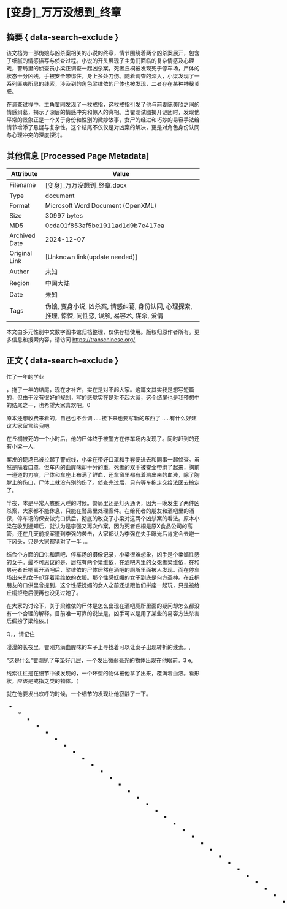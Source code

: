 # [变身]_万万没想到_终章



## 摘要  { data-search-exclude }

<!-- tcd_abstract -->
该文档为一部伪娘与凶杀案相关的小说的终章，情节围绕着两个凶杀案展开，包含了细腻的情感描写与侦查过程。小说的开头展现了主角们面临的复杂情感及心理戏，警局里的侦查员小梁正调查一起凶杀案，死者丘桐被发现死于停车场，尸体的状态十分凶残，手被安全带绑住，身上多处刀伤。随着调查的深入，小梁发现了一系列匪夷所思的线索，涉及到的角色梁维依的尸体也被发现，二者存在某种神秘关联。

在调查过程中，主角翟刚发现了一枚戒指，这枚戒指引发了他与前妻陈美欣之间的情感纠葛，揭示了深层的情感冲突和惊人的真相。当翟刚试图揭开谜团时，发现他平常的景象正是一个关于身份和性别的微妙故事，女尸的经过和巧妙的易容手法给情节增添了悬疑与复杂性。这个结尾不仅仅是对凶案的解决，更是对角色身份认同与心理冲突的深度探讨。

<!-- tcd_abstract_end -->

## 其他信息 [Processed Page Metadata]

| Attribute       | Value                                  |
|-----------------|----------------------------------------|
| Filename        | [变身]_万万没想到_终章.docx                             |
| Type            | document                                 |
| Format          | Microsoft Word Document (OpenXML)                               |
| Size            | 30997 bytes                           |
| MD5             | 0cda01f853af5be1911ad1d9b7e417ea                                  |
| Archived Date   | 2024-12-07                             |
| Original Link   | [Unknown link(update needed)]                         |
| Author          | 未知                               |
| Region          | 中国大陆                               |
| Date            | 未知                                 |
| Tags            | 伪娘, 变身小说, 凶杀案, 情感纠葛, 身份认同, 心理探索, 推理, 惊悚, 同性恋, 误解, 易容术, 谋杀, 爱情                                 |

本文由多元性别中文数字图书馆归档整理，仅供存档使用。版权归原作者所有。更多信息和搜索内容，请访问 <https://transchinese.org/>


## 正文 { data-search-exclude }

<!-- tcd_main_text -->
忙了一年的学业

，拖了一年的结尾，现在才补齐，实在是对不起大家。这篇文其实我是想写短篇的，但由于没有很好的规划，写的感觉实在是对不起大家，这个结尾也是我预想中的结尾之一，也希望大家喜欢吧。0





原本还想收费来着的，自己也不会调 .....接下来也要写新的东西了 .....有什么好建议大家留言给我吧







在丘桐被死的一个小时后，他的尸体终于被警方在停车场内发现了。同时赶到的还有小梁一人.





案发的现场已被拉起了警戒线，小梁在带好口罩和手套便进去和同事一起侦查。虽然是隔着口罩，但车内的血腥味却十分的重。死者的双手被安全带绑了起来，胸前一道道的刀痕，尸体和车座上布满了鲜血，还车窗里都有着溅出来的血液，除了胸膛上的伤口，尸体上就没有别的伤了。侦查完过后，只有等车拖走交给法医去搞定了。





半夜，本是平常人憨憨入睡的时候。警局里还是灯火通明，因为一晚发生了两件凶杀案，大家都不能休息，只能在警局里处理案件。在给死者的朋友和酒吧里的酒保，停车场的保安做完口供后，彻底的改变了小梁对这两个凶杀案的看法。原本小梁在收到通知后，就认为是李强又再次作案，因为死者丘桐是原X食品公司的高管，还在几天前报案遭到李强的袭击，大家都认为李强在失手曝光后肯定会去避一下风头，只是大家都猜对了一半 ...





结合个方面的口供和酒吧、停车场的摄像记录，小梁很难想象，凶手是个柔媚性感的女子。最不可思议的是，居然有两个梁维依，在酒吧内里的女死者梁维依，在和男死者丘桐离开酒吧后，梁维依的尸体居然在酒吧的厕所里面被人发现。而在停车场出来的女子却穿着梁维依的衣服。那个性感妩媚的女子到底是何方圣神。在丘桐朋友的口供里曾提到，这个性感妩媚的女人之前还想跟他们拼座一起玩，只是被给丘桐拒绝后便再也没见过她了。





在大家的讨论下，关于梁维依的尸体是怎么出现在酒吧厕所里面的疑问却怎么都没有一个合理的解释。目前唯一可靠的说法是，凶手可以是用了某些的易容方法杀害后假扮了梁维依。)

Q，，请记住





漫漫的长夜里，翟刚充满血腥味的车子上寻找着可以让案子出现转折的线索。,





"这是什么"翟刚扒了车垫好几层，一个发出微弱亮光的物体出现在他眼前。3 e,





线索往往是在细节中被发现的，一个环型的物体被他拿了出来，覆满着血液。看形状，应该是戒指之类的物体。(



就在他要发出欢呼的时候，一个细节的发现让他寂静了一下。



 - - - - - - - - - - - - - - - - - - - - - - - - - - - - - - - - - - - - - - - - - - - - - - - - - - - - - - - - - - - - - - - - - - - - - - - - - - - - - - - - - - - - - - - - - - - - - - - - - - - - - - - - - - - - - - - - - - - - - - - - - - - - - - - - - - -- ^，新，，请%记住





一连几天的工作都快要累死人了，进展依然是不大。整个警局都是愁眉苦脸。







当小梁走进休息室的时候，却看到老翟一个坐在里面，手好像里还紧紧揣着什么。



"不可能的..不可能的



"什么可不可能，老翟你在说什么呢？"小梁好奇的说道。





"没.没什么。我只是发发牢骚"翟刚从恍惚中惊醒了过来，寒碜一下便匆忙离开了。6





在宿舍里，翟刚看这手里的东西不禁流下了眼泪。在他手里的东西是曾经山盟海誓，甜言蜜语的回忆，是他向陈美欣求婚的结婚戒指。他怎么也没想到这戒指是什么出现在那辆车里面，这些总总的疑问，或许陈美欣是最清楚的。





"叮咚、叮咚"翟刚按响了陈美欣家的门铃。





"你怎么来了 ..."陈美欣打开门看到老翟，落魄不堪的翟刚，一脸的拉杂胡子。



"先进来吧，我给你倒杯水。"陈美欣微笑的招呼道。





一如既往的没变，在翟刚眼里陈美欣还是穿着一身的职业装，在忙这忙那。





"你这么晚来找我有什么事啊，老翟。"陈美欣问道



"没什么，我就想来看看妳，过的好不好。"翟刚勉强的笑着说道。





"对了，妳手上的戒指去哪里了，这个戒指妳一直都有带着的啊。"老翟装做不禁意的问道。 :





"戒指吗？前几天忙点事情，带着不方便，所以我就脱下来放在包包的里。"说罢，陈美欣在包包里拿出了戒指戴在了手上。 $



"妳这个戒指是假的。"翟刚说出了这句话。



"别开玩笑了，怎么会是假的呢？"陈美欣故作镇定的说道。





"那妳还记得我在戒指上刻过字吗，你手上那个假的应该没有字吧。"翟刚颤颤巍巍的在口袋里掏出了一个和陈美欣手上一模一样的戒指，可以依稀的看到戒指里面刻着"LOVE";





"我这几天一直睡不着，我多希望这个戒指是假的，不是我们的戒指，丘桐的死也是和妳没关系 ...."翟刚脸上再次留下一滴滴的泪水。



在一旁的陈美欣则侧着脸，一副冷漠的表情。





"美欣，跟我回警局吧。"说罢，翟刚便被人打晕了。



在半夜的地下室了，翟刚被一盘冷水给淋醒了。



"该起来了，老翟。"淋醒他的是自己的前妻陈美欣和一个男人。



"这是怎么回事。"李强居然站在陈美欣的旁边，只是看起来怪怪 * b.



的，整个人就像是没了魂一样。

W24小时在线客%服QQ646 ^208907以及备用



"难道人都是妳和李强杀的吗？美欣。"翟刚问道。





"别美欣前，美欣后的叫我。陈美欣这个贱人早就死了。"一句不屑的话从陈美欣的口中说了出了。





"什么死了，美欣，我听不明白。"翟刚一时间没有明白陈美欣的意思。  k5 w/





"反正你都快要死了，我就给你说明白吧，你前妻陈美欣早就死了，我不是陈美欣。"+





"美欣，你不是要骗我。回头是岸啊，和我去自首，我可以等妳，我还爱妳啊。"翟刚说道。





"怎么说你也不懂是吗 ..."陈美欣独有的女声慢慢变得变音，变成一个男性的声音。





更让翟刚目瞪口呆的是陈美欣的脸在一阵肉芽的滚动下，变成了一张男人的脸。0



"王利！！"





"没错，就是我。你现在相信陈美欣死了吗？"话语间，王利的脸又变回了陈美欣。(





"你这个魔鬼！！"翟刚哽咽这说道，如果不是自己被绑着，他一定会杀了王利。"7





"魔鬼？你前妻才是魔鬼好吗？是她逼我这样做的，不过这样我也因祸得福。"



时间回到李强执行报复计划的那个晚上。

 _ [更多、更全小说 #等，请记住24&小时在线客服





陈美欣的办公室里发出了一阵阵的争吵。





"为什么要这样背叛我，这对妳有什么好处。"大腹便便的王利对着陈美欣问道。





"不为什么，大家都是为了钱，太和公司老总出的价格也不错，你签了对大家都好。如果你不签，公司的见不得光的东西就会被揭发出去，到时候，你后悔都来不及。"陈美欣毫无情面的扔了只笔到王利的面前。5





"这是我毕生的心血，我不能签。我.我求妳了。"说罢，王利居然跪了下来。8



"求我也没用，这是大家的决定，看看你像什么，真窝囊"陈



美欣转过了椅子，一刻也不想看着王利窝囊的表情。





"我，我杀了你！"王利冲向了陈美欣。两人扭打了一起。身为弱女子的陈美欣怎么是王利的对手呢？两人刚好照面，王利扑上去让她身贴着办公桌，用双手大拇指平行卡她喉结。陈美欣却没有放弃一丝的求生欲望，双手在桌面上抓住任何可以打击王利的东西。





在快绝望的时候，陈美欣抓到一个木质的东西，这个正是她在日本买回来的那个木雕。她用尽浑身的力气把木雕砸向王利的脑袋。



"啊"王利强忍头上的疼痛，不对，是一次次剧烈的疼痛转化



复仇的快感，手下的陈美欣的表情越来越痛苦，双脚蹬地用力5、6分钟后，



n ，新&，缺%失章节等，请记住



陈美欣就没了呼吸。王利头上的鲜血渗透进了木雕里面和滴落在陈美欣美丽:  ,



的脸上..



看着陈美欣的尸体和自己的双手，王利清醒了，之前复仇的快9 d.



感也烟消云散的了。





"怎么办，我杀人了。我一定跑不掉的。怎么办..怎么办 ..."王利坐在了地上，拼命的抓着自己的脑袋，自言自语道。%





"如果你替代了陈美欣，就没人发现你杀了他。"偌大的办公室的传出了一个诡异的声音。



"你是谁，谁在说话。"王利大声的问道。



"呵呵呵，是你鲜血唤醒了我。为了回报，我借一个能力给你吧。"



沾着鲜血的木雕在这个时候裂开了两个半，一个怪异的眼珠掉



了出来，直接跳到王利的胸前。





"不，不要啊！"眼珠早已长出触手逐步的融入王利的身体里面。 [一次%购买，终 *身免费更新，





"我好热，好热。"体温就像是赛车的一样，时速的指针在飙升。顾不了太多，王利将自己的衣物全部脱了下来，但还是没有感觉到一丝的凉爽。





更不敢相信的是，自己的身体突出一个个肉芽，像一阵阵浪花一样在滚动着，骨骼和肌肉就像被人捏着一样，疼痛不断的冲击他的大脑。.





在一次次发出疼苦的叫声中，发现自己粗犷的声音发生了变化，变得柔媚了起来，身上多余的脂肪消失了，皮肤也变得白皙，原本的寸头的短发在慢慢长了起来，自己男人的象征在慢慢萎缩 ...胸前也慢慢的膨胀了起来。&





"我到底怎么了。"王利的口中发出一个熟悉的女声。看着自己的身上已经变成了女人的身体。那娇挺的乳房和性感的曲线 ...都是那么的熟悉。





"我怎么变成了陈美欣？"王利在镜子中看到了新生的自己.同时，陈美欣一些不完整的记忆也涌了进来。



 [更多、更全小 @说等， #请记住





"我不是说了吗？如果你替代陈美欣，就没人发现你杀了她。你不是要报复吗？我借给你变身的能力，你就能夺回你应得的东西，没人会发现你的复仇计划。我被封印太久了，我需要好好休息。这个能力不是完美的，你要好好运用 ..."4





王利已经明白了什么了，心的中仇恨再次的燃烧了起来。但这次，他应该知道该怎么做了。5





"真没想到妳的身体这么性感，陈美欣。"王利笑着说道，将陈美欣尸体上的衣服一件一件的扒了下来。%

 ^ [一次&购买， ~新，@，请记住





"啧啧，没想到妳这么淫荡..穿这么色情的内衣。"说着，便把双手穿过肩带，下意识的将身体的前倾到45度，让自己娇挺的乳房完全套入罩杯中，再扣上勾扣，用手打两边的乳肉也拨入罩杯中，将自己的乳房和文胸的SIZE完美的结合在一起，触感是那么的舒适 ...一件，两件，穿好衣服的"她"

再补上陈美欣平常的妆容。收拾好混乱的办公室，并将陈美欣的尸体塞到书柜里面。这一切都和平时没什么区别 .....直到当晚李强的闯入。4

u唯一 ^联系方式2 *4小时在线客服Q ~Q646%208907以及备用&QQ ]







"别的不说，原来当女人这么爽。"说罢，陈美欣已经在翟刚面前揉搓着自己的身体，用性感的红唇允吸着细长的手指。





"还有，这贱女人有什么值得你为她这么痴情的。你知道，她根本就不想和你复婚，之前都是我骗你的，哈哈..哈哈。"(



"你！你给我住口，我不允许你这样污蔑她。"翟刚气愤的说。



"干！这贱女人的身体又想要了。



"我最欣赏像你这样有情有义的男人了，为了奖励你，今晚让你& q& P3



再一次品尝陈美欣的身体吧，干的我舒服的话，后面还会有惊喜哦。"



"什么，我是不会和..唔"陈美欣用她性感的红唇堵住翟刚的嘴



。一股甘醇的唾液伴随着湿漉漉的肉舌闯了进来，尽管另一块舌头在抗拒着



，但很快就被撬开了防线。



"老公你喜欢这样吗？"陈美欣一副迷蒙样子，用着羞答答的语气说话。"



"你在说什么，快住手。"翟刚再一次说出了义正言辞的话。但



陈美欣并没有理会他，将双手交叉的褪去香肩上衣带，一对娇挺肉球呈现在 [更多、更 *全小说漫画视 #频账号等， ~请记住



了他的面前。





"你知道吗？在我们离婚后的每一个晚上，我都好想你。"翟刚



只是侧过脸，尽量不听她说的话。



"我是真的很爱你。



"还记得我们第一次约会吗？



"住口，不要学美欣说话。"翟刚愤怒的说道。



"真的是不好玩，难道就不能让我这样扮下去吗？你也不是第一  H7 E1



次和我见面了。" &24小时在 @线 *客服



一粒、两粒，陈美欣将翟刚衣服上的纽扣慢慢的解开，用着她7 }5 b&



性感的香舌在翟刚健壮的胸膛上滑动，一会在耳边、一会在脖子上。同时用



自己翘臀在翟刚的下体上来回摩擦。



"我好想要，我下面都快湿了..你也好想要吧。"陈美欣拉开翟



刚的裤链，将一条坚挺的肉棒拔了出来。



"我忍不住了.."陈美欣掀开了裙子，把自己已经湿透的内裤脱了出来。



"你这个怪物，我不会放过你的..""唔..唔



"你话真多，该安静一下了。"陈美欣将内裤直接塞到了翟刚的口中。









一股酸臭的尿骚味扑鼻而来，还带着一点女人的体香，这种骚



臭的咸酸都快让翟刚受不了了。



"呜..唔.."翟刚瞬间感觉到自己的阴茎被插入了温暖紧致的洞



口里面，肉壁带来的吸附的快感传遍的整个身躯。



"啊..哈哈，做女人 ...真 ...真爽，啊 ~ ~啊"。陈美欣双手撑在



翟刚的胸膛上，一对迷人娇挺的乳房跟随着身子的律动放肆的在跳动，私下的两片厚实的肉唇也在上上下下的吞吐着一个粗大的男根，粘稠的"口水"沾满了两人交合处。





"怎么啦？看 ~ ~看着我啊，老公。"陈美欣身下的翟刚扭过头闭着眼睛，试图在视觉上让这一切消失，脸上强忍着的神情和头上的汗水，都证明着这一切是不可避免的。





他怎么也没想到，昔日最心爱的人被人以另一种模样活在这个世界上，而自己却无能为力，眼睁睁的任人摆布。





"他不是陈美欣，他不是陈美欣，他不是陈美欣 ..."翟刚脑海里不停的重复和轮回这句话。





"你这样不配合我，一点也不好玩。"陈美欣停下活动，将肉棒抽了出来，一滴滴白色粘稠的液体在地心引力的作用下像拉丝的一样流下来。3



或许是翟刚的策略起到了作用，陈美欣停止了做爱，翟刚本人的+ B;



暂时放松了一口气。



"爸爸，爸爸救我，救我。"翟玲私心裂的呼喊声就在翟刚耳边呼唤着。7



"唔..唔.唔唔唔。"翟刚睁开了双眼却看到的是陈美欣，房子里3 O. u:



依然只有他两个人。



"老婆你都不理，女儿总关心吧。"陈美欣笑嘻嘻的说道，同时



也拔开塞在翟刚嘴里的内裤。





"你这个混蛋，你把玲玲怎么了，她有什么三长两短我就杀了你！！"翟刚一声怒吼，怒目圆睁的看着陈美欣。





"呦呦呦，别紧张，祸不及妻儿。你女儿现在学校，我现在还没把她怎么样。以后就说不定咯。"8



"你个变态，王利，我饶不了你。放开我，是爷们我们就来干一! q! V+



场！！





"你吃傻了？干一场，我还没过瘾呢，还有很多场等着你干哦。"陈美欣的嘴里发出王利原本声音。说罢，陈美欣的身体再次发出了异样的变化，性感的皮囊下出现一个个翻滚的肉芽，身体内部的骨骼和肌肉再一次的调整，缩小、变大，皮肤就像快烙铁一下透露的红光，身体里蒸发出来的气体朦胧了陈美欣整个人。



随着烟消云散，翟刚慢慢的看清楚了。



"玲玲！"在翟刚眼里的人，正是自己的宝贝女儿翟玲。



"你又想搞什么鬼，王利。"赤裸的翟玲慢慢的走到了他的面前。



"妈妈玩腻了，就换女儿来吧，对吧，爸爸。"翟玲用着天真无



邪的表情说道。



"你个魔鬼，不要用玲玲的样子说话！"翟刚说道。



"玲玲的身材不错哦，我真是遗传到了妈妈的好身材。今年18岁 " A3



胸就有D了，再过几年就不知道会不会长到E罩杯哦。



"如果我用你女儿的样子去卖会怎么样，你估计标题会怎么写？& c!



我市童颜巨乳女高中生竟援交？我市女高中生惨遭警察父亲乱伦强奸，心理创伤，走上卖淫不归路？"翟玲用甜美的语气在翟刚耳边轻声说道。



"闭嘴，给我闭嘴。！！



"你态度这么差，会让我很扫兴的，爸 ~爸 ~。"翟玲嗲嗲的说道。





"现在的女生不是很喜欢自拍吗？我先自己玩玩一下，热热这个身子。"翟刚怎么也没想到王利究竟要用玲玲的身体干什么。



"bingo，摄影师来了"地下室的房门被打开，眼神呆滞的李强. N/ C5



走了进来，压根就没有理会躺在地上的翟刚。



"这怎么回事，李强！李强！"翟刚大声的喊道。



"爸爸你别叫了，李强已经是个没意识的废人了，他只会听从



我的命令哦。"翟玲说道。









"要开始了咯，叔叔要帮人家拍的美美的哦"翟玲递给了李强



一台苹果手机。





翟玲先是用手遮住3点，摆好一个性感poser，一张、两张。然后是放开胸部，躺在墙角，将一双无以伦比的美腿拉开M字型，让自己的嫩穴和巨乳暴露在镜头面前，配合着淫荡的表情，一道道闪光照耀在翟玲的白嫩的肌肤上。一个个性感露骨、色情、大尺度的姿势都拍了个遍，再配合翟玲的童颜巨乳的优势 ...







"爸爸要看看我的照片吗？"翟玲笑嘻嘻说道。





"不要用玲玲的样子去做这样事情了，我求了你了，放过我女儿吧。"翟刚用略带沙哑的声音说道，就在拍摄的时候翟刚喊到快绝望了。





"玲玲应该没想到吧，我拿到了她的微博账号，如果我用她的微博发出去会怎么呢？啧啧啧，搞不好又要害死几万亿人命呢？或者，你女儿直接出名，或者来一个玲玲门。然后我再用陈美欣这个单身好妈妈的身份去安慰她，我想想就觉得刺激。哈哈哈哈"





"你要怎样才能放过我女儿，我求你了。"翟刚已经放下了男人的尊严，哀求道。





"我已经编辑好了，只需要按下发送这个图标就行了。不过，只要你肯让我爽，我就考虑不发出去。"



"行行行，你要我怎么干都行。"翟刚说道。





"我想玩玩重口味的东西，我要你强奸我，玩父女乱伦。"翟玲浮现着甜美的笑容。5



"什么？"翟刚真不敢相信这句话。



"不玩的话，我就发出去咯，爸 ~ ~爸 ~ ~。"



"玩，玩 ..."



"不要想着制服我逃跑哦，子弹是不长眼睛的哦。"远远站在 * T&



一旁的李强居然在口袋里掏出一支手枪，黑乎乎的枪口里闪烁着杀意。



"我已经帮你解开手上的绳子了，我们快开始吧，爸 ~爸 ~"翟+ E%



玲的语气有点迫不及待了。



"打我，扇我耳光，快点。



翟刚愣了一下。



"再不玩，我就发照片上微博哦。



"再不玩，我就发照片上微博哦。



"再不玩，我就发照片上微博哦。





这句话就像复读机一样，空荡荡的在翟刚耳边回响。





"啪"一记措不及防的耳光扇在翟玲的脸上，将她扇倒在地板上，一开始她还真的是措不及防 ...



"你个贱女人，就和你妈一样骚。"翟刚的双手抓住翟玲的头发。 *





"爸爸不要啊，爸爸。"他身下的翟玲在挣扎呼喊着，脸上却是享受和快乐的神情。!





"老子养妳这么大，妳也应该回报我了吧。"翟刚嘴里说出了一句句丧心病狂的话，脸上却流下了泪水。-



"啊，不要啊..不要啊。"翟刚用手强行掰开翟玲护着的处女地。! T%



想都没有想，一根坚挺的肉棒的单刀直入没入稀草丛中。



"啊！"一声撕心裂肺的痛楚在翟玲的口中叫了出了。



"好痛啊，不要，爸爸不要这样，不要 ..."身下的翟玲入戏



的哭了起来，两个人交合的地方渗出了鲜血。





一次，两次，三次，不知道干到了什么时候，不知道射了多少次，翟刚疲惫的倒在了地上。被干到爽翻的"女儿"却站了起来。虽然是疲惫，但翟刚还是看她亲手按下了发送两字的图标。，新，缺失章 #节等， ^请记住



"你这个没有信用的混蛋.."翟刚说道。





"我只说过我考虑一下哦，呵呵。跟自己女儿做爱爽吗，其实你不用太自责，我又不是你女儿，你只是跟一个和你女儿一样的女人做爱而已。"



"现在就让我用你最心爱的女儿的样子送你上路吧，说不定，& R; d2



你还能碰到陈美欣哦。"翟玲微笑着说道。





翟刚只看黑乎乎的枪口对着自己的，就在抠下扳机的一刻，传来疼痛的却是自己的胸口，一把刀插在了自己的胸口上。



"哦哦，忘了告诉你爸 ~爸 ~，这把是仿真手枪
<!-- tcd_main_text_end -->

